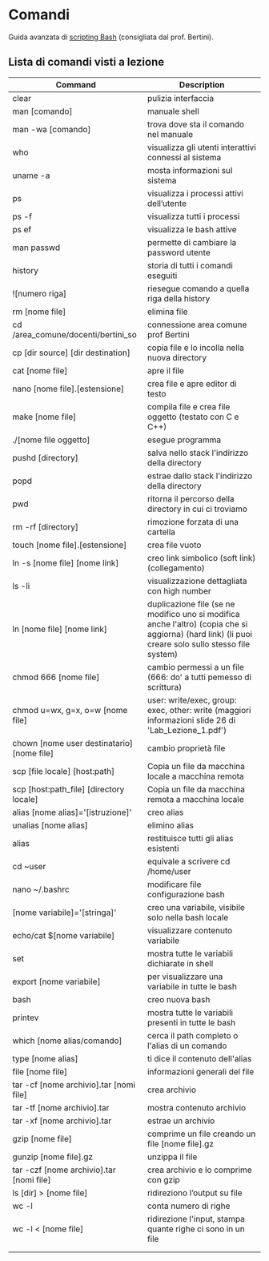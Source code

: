 # Comandi
Guida avanzata di [scripting Bash](http://www.pluto.it/files/ildp/guide/abs/index.html) (consigliata dal prof. Bertini).

## Lista di comandi visti a lezione
| Command           					| Description |
| ---               					| --- |
| clear             					| pulizia interfaccia |
| man [comando]     					| manuale shell |
| man -wa [comando] 					| trova dove sta il comando nel manuale |
| who               					| visualizza gli utenti interattivi connessi al sistema |
| uname -a          					| mosta informazioni sul sistema |
| ps                					| visualizza i processi attivi dell’utente |
| ps -f             					| visualizza tutti i processi |
| ps ef             					| visualizza le bash attive |
| man passwd        					| permette di cambiare la password utente |
| history           					| storia di tutti i comandi eseguiti |
| ![numero riga]    					| riesegue comando a quella riga della history |
| rm [nome file]    					| elimina file |
| cd /area_comune/docenti/bertini_so 	| connessione area comune prof Bertini |
| cp [dir source] [dir destination] 	| copia file e lo incolla nella nuova directory |
| cat [nome file]   					| apre il file |
| nano [nome file].[estensione] 		| crea file e apre editor di testo |
| make [nome file] 						| compila file e crea file oggetto (testato con C e C++) |
| ./[nome file oggetto] 				| esegue programma |
| pushd [directory] 					| salva nello stack l'indirizzo della directory |
| popd 									| estrae dallo stack l'indirizzo della directory |
| pwd 									| ritorna il percorso della directory in cui ci troviamo |
| rm -rf [directory] 					| rimozione forzata di una cartella |
| touch [nome file].[estensione] 		| crea file vuoto |
| ln -s [nome file] [nome link] 		| creo link simbolico (soft link) (collegamento) |
| ls -li 								| visualizzazione dettagliata con high number |
| ln [nome file] [nome link]			| duplicazione file (se ne modifico uno si modifica anche l'altro) (copia che si aggiorna) (hard link) (li puoi creare solo sullo stesso file system) |
| chmod 666 [nome file] 				| cambio permessi a un file (666: do' a tutti pemesso di scrittura) |
| chmod u=wx, g=x, o=w [nome file] 		| user: write/exec, group: exec, other: write (maggiori informazioni slide 26 di 'Lab_Lezione_1.pdf') |
| chown [nome user destinatario] [nome file] | cambio proprietà file |
| scp [file locale] [host:path] 			| Copia un file da macchina locale a macchina remota |
| scp [host:path_file] [directory locale] 	| Copia un file da macchina remota a macchina locale |
| alias [nome alias]='[istruzione]' 		| creo alias |
| unalias [nome alias] 						| elimino alias |
| alias 									| restituisce tutti gli alias esistenti |
| cd ~user 									| equivale a scrivere cd /home/user |
| nano ~/.bashrc 							| modificare file configurazione bash |
| [nome variabile]='[stringa]' 				| creo una variabile, visibile solo nella bash locale |
| echo/cat $[nome variabile] 				| visualizzare contenuto variabile |
| set 										| mostra tutte le variabili dichiarate in shell |
| export [nome variabile] 					| per visualizzare una variabile in tutte le bash |
| bash 										| creo nuova bash |
| printev 									| mostra tutte le variabili presenti in tutte le bash |
| which [nome alias/comando] 				| cerca il path completo o l'alias di un comando |
| type [nome alias] 						| ti dice il contenuto dell'alias |
| file [nome file] 							| informazioni generali del file |
| tar -cf [nome archivio].tar [nomi file] 	| crea archivio |
| tar -tf [nome archivio].tar 				| mostra contenuto archivio |
| tar -xf [nome archivio].tar 				| estrae un archivio |
| gzip [nome file] 							| comprime un file creando un file [nome file].gz |
| gunzip [nome file].gz 					| unzippa il file |
| tar -czf [nome archivio].tar [nomi file] 	| crea archivio e lo comprime con gzip |
| ls [dir] > [nome file] 					| ridireziono l’output su file |
| wc -l 									| conta numero di righe |
| wc -l < [nome file] 						| ridirezione l'input, stampa quante righe ci sono in un file |
|  |  |
|  |  |
